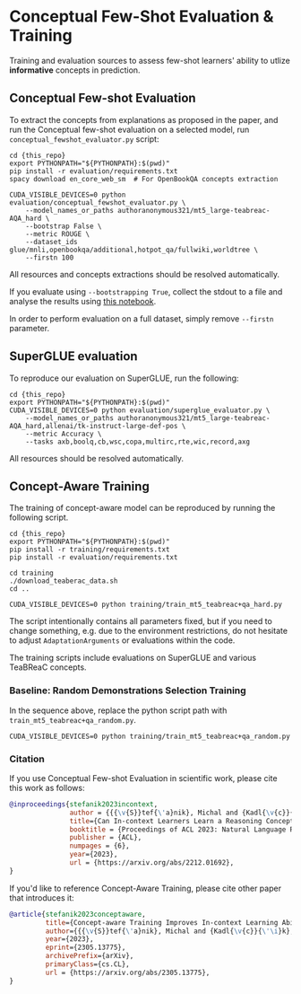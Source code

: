 # Conceptual Few-Shot Evaluation & Training

Training and evaluation sources to assess few-shot learners' ability 
to utlize **informative** concepts in prediction.

## Conceptual Few-shot Evaluation

To extract the concepts from explanations as proposed in the paper, 
and run the Conceptual few-shot evaluation on a selected model, 
run `conceptual_fewshot_evaluator.py` script:

```shell
cd {this_repo}
export PYTHONPATH="${PYTHONPATH}:$(pwd)"
pip install -r evaluation/requirements.txt
spacy download en_core_web_sm  # For OpenBookQA concepts extraction

CUDA_VISIBLE_DEVICES=0 python evaluation/conceptual_fewshot_evaluator.py \
    --model_names_or_paths authoranonymous321/mt5_large-teabreac-AQA_hard \
    --bootstrap False \
    --metric ROUGE \
    --dataset_ids glue/mnli,openbookqa/additional,hotpot_qa/fullwiki,worldtree \
    --firstn 100
```
All resources and concepts extractions should be resolved automatically.

If you evaluate using `--bootstrapping True`, collect the stdout to a file and analyse the results using [this notebook](analyses/conceptual_few_shot_eval_viz.ipynb).

In order to perform evaluation on a full dataset, simply remove `--firstn` parameter.

## SuperGLUE evaluation

To reproduce our evaluation on SuperGLUE, run the following:

```shell
cd {this_repo}
export PYTHONPATH="${PYTHONPATH}:$(pwd)"
CUDA_VISIBLE_DEVICES=0 python evaluation/superglue_evaluator.py \
    --model_names_or_paths authoranonymous321/mt5_large-teabreac-AQA_hard,allenai/tk-instruct-large-def-pos \
    --metric Accuracy \
    --tasks axb,boolq,cb,wsc,copa,multirc,rte,wic,record,axg
```
All resources should be resolved automatically.

## Concept-Aware Training

The training of concept-aware model can be reproduced by running the following script.

```shell
cd {this_repo}
export PYTHONPATH="${PYTHONPATH}:$(pwd)"
pip install -r training/requirements.txt
pip install -r evaluation/requirements.txt

cd training
./download_teaberac_data.sh
cd ..

CUDA_VISIBLE_DEVICES=0 python training/train_mt5_teabreac+qa_hard.py
```

The script intentionally contains all parameters fixed, but if you need to change something,
e.g. due to the environment restrictions, do not hesitate to adjust `AdaptationArguments` or evaluations within the code.

The training scripts include evaluations on SuperGLUE and various TeaBReaC concepts.


### Baseline: Random Demonstrations Selection Training

In the sequence above, replace the python script path with `train_mt5_teabreac+qa_random.py`.

```shell
CUDA_VISIBLE_DEVICES=0 python training/train_mt5_teabreac+qa_random.py
```

### Citation

If you use Conceptual Few-shot Evaluation in scientific work, please cite this work as follows:

```bibtex
@inproceedings{stefanik2023incontext,
               author = {{{\v{S}}tef{\'a}nik}, Michal and {Kadl{\v{c}}{\'\i}k}, Marek},
               title={Can In-context Learners Learn a Reasoning Concept from Demonstrations?}, 
               booktitle = {Proceedings of ACL 2023: Natural Language Reasoning and Structured Explanations (NLRSE)},
               publisher = {ACL},
               numpages = {6},
               year={2023},
               url = {https://arxiv.org/abs/2212.01692},
}
```

If you'd like to reference Concept-Aware Training, please cite other paper that introduces it:

```bibtex
@article{stefanik2023conceptaware,
         title={Concept-aware Training Improves In-context Learning Ability of Language Models}, 
         author={{{\v{S}}tef{\'a}nik}, Michal and {Kadl{\v{c}}{\'\i}k}, Marek},
         year={2023},
         eprint={2305.13775},
         archivePrefix={arXiv},
         primaryClass={cs.CL},
         url = {https://arxiv.org/abs/2305.13775},
}
```

